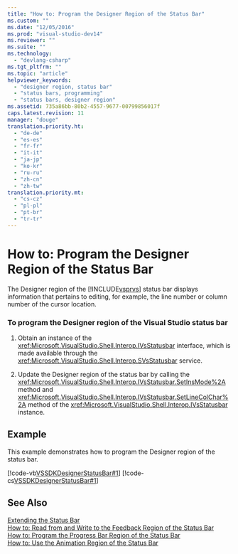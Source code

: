 ```yaml
---
title: "How to: Program the Designer Region of the Status Bar"
ms.custom: ""
ms.date: "12/05/2016"
ms.prod: "visual-studio-dev14"
ms.reviewer: ""
ms.suite: ""
ms.technology: 
  - "devlang-csharp"
ms.tgt_pltfrm: ""
ms.topic: "article"
helpviewer_keywords: 
  - "designer region, status bar"
  - "status bars, programming"
  - "status bars, designer region"
ms.assetid: 735a86bb-80b2-4557-9677-00799856017f
caps.latest.revision: 11
manager: "douge"
translation.priority.ht: 
  - "de-de"
  - "es-es"
  - "fr-fr"
  - "it-it"
  - "ja-jp"
  - "ko-kr"
  - "ru-ru"
  - "zh-cn"
  - "zh-tw"
translation.priority.mt: 
  - "cs-cz"
  - "pl-pl"
  - "pt-br"
  - "tr-tr"
---
```

# How to: Program the Designer Region of the Status Bar
The Designer region of the [!INCLUDE[vsprvs](../code-quality/includes/vsprvs_md.md)] status bar displays information that pertains to editing, for example, the line number or column number of the cursor location.  
  
### To program the Designer region of the Visual Studio status bar  
  
1.  Obtain an instance of the <xref:Microsoft.VisualStudio.Shell.Interop.IVsStatusbar> interface, which is made available through the <xref:Microsoft.VisualStudio.Shell.Interop.SVsStatusbar> service.  
  
2.  Update the Designer region of the status bar by calling the <xref:Microsoft.VisualStudio.Shell.Interop.IVsStatusbar.SetInsMode%2A> method and <xref:Microsoft.VisualStudio.Shell.Interop.IVsStatusbar.SetLineColChar%2A> method of the <xref:Microsoft.VisualStudio.Shell.Interop.IVsStatusbar> instance.  
  
## Example  
 This example demonstrates how to program the Designer region of the status bar.  
  
 [!code-vb[VSSDKDesignerStatusBar#1](../misc/codesnippet/VisualBasic/how-to--program-the-designer-region-of-the-status-bar_1.vb)]
 [!code-cs[VSSDKDesignerStatusBar#1](../misc/codesnippet/CSharp/how-to--program-the-designer-region-of-the-status-bar_1.cs)]  
  
## See Also  
 [Extending the Status Bar](../extensibility/extending-the-status-bar.md)   
 [How to: Read from and Write to the Feedback Region of the Status Bar](../misc/how-to--read-from-and-write-to-the-feedback-region-of-the-status-bar.md)   
 [How to: Program the Progress Bar Region of the Status Bar](../misc/how-to--program-the-progress-bar-region-of-the-status-bar.md)   
 [How to: Use the Animation Region of the Status Bar](../misc/how-to--use-the-animation-region-of-the-status-bar.md)